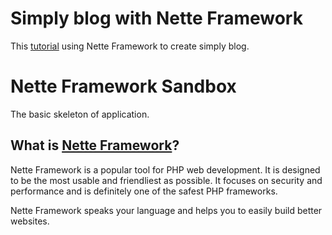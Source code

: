Simply blog with Nette Framework
===================================
This [tutorial](http://blog.jerryklimcik.cz/navod-jak-vytvorit-blog-v-nette-2-0-10/) using Nette Framework to create simply blog.


Nette Framework Sandbox
=======================

The basic skeleton of application.


What is [Nette Framework](http://nette.org)?
--------------------------------------------

Nette Framework is a popular tool for PHP web development. It is designed to be
the most usable and friendliest as possible. It focuses on security and
performance and is definitely one of the safest PHP frameworks.

Nette Framework speaks your language and helps you to easily build better websites.